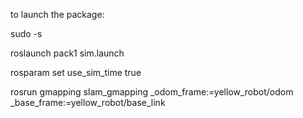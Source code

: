 to launch the package:

sudo -s

roslaunch pack1 sim.launch

rosparam set use_sim_time true

rosrun gmapping slam_gmapping _odom_frame:=yellow_robot/odom _base_frame:=yellow_robot/base_link
